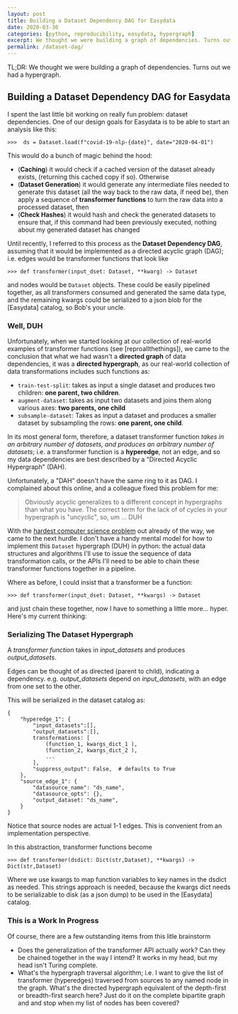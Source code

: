 ```yaml
---
layout: post
title: Building a Dataset Dependency DAG for Easydata
date: 2020-03-30
categories: [python, reproducibility, easydata, hypergraph]
excerpt: We thought we were building a graph of dependencies. Turns out we had a hypergraph.
permalink: /dataset-dag/
---
```

TL;DR: We thought we were building a graph of dependencies. Turns out we had a hypergraph.

## Building a Dataset Dependency DAG for Easydata

I spent the last little bit working on really fun problem: dataset dependencies. One of our design goals for Easydata is to be able to start an analysis like this:

```
>>>  ds = Dataset.load(f"covid-19-nlp-{date}", date="2020-04-01")
```

This would do a bunch of magic behind the hood:

* (**Caching**) it would check if a cached version of the dataset already exists, (returning this cached copy if so). Otherwise
* (**Dataset Generation**) it would generate any intermediate files needed to generate this dataset (all the way back to the raw data, if need be), then apply a sequence of **transformer functions** to turn the raw data into a processed dataset, then
* (**Check Hashes**) it would hash and check the generated datasets to ensure that, if this command had been previously executed, nothing about my generated dataset has changed

Until recently, I referred to this process as the **Dataset Dependency DAG**, assuming that it would be implemented as a directed acyclic graph (DAG); i.e. edges would be transformer functions that look like

```
>>> def transformer(input_dset: Dataset, **kwarg) -> Dataset
```
and nodes would be `Dataset` objects. These could be easily pipelined together, as all transformers consumed and generated the same data type, and the remaining kwargs could be serialized to a json blob for the [Easydata] catalog, so Bob's your uncle.

### Well, DUH

Unfortunately, when we started looking at our collection of real-world examples of transformer functions (see [reproallthethings]), we came to the conclusion that what we had wasn't a **directed graph** of data dependencies, it was a **directed hypergraph**, as our real-world collection of data transformations includes such functions as:

* `train-test-split`: takes as input a single dataset and produces two children: **one parent, two children**.
* `augment-dataset`: takes as input two datasets and joins them along various axes: **two parents, one child**
* `subsample-dataset`: Takes as input a dataset and produces a smaller dataset by subsampling the rows: **one parent, one child**.

In its most general form, therefore, a dataset transformer function *takes in an arbitrary number of datasets, and produces an arbitrary number of datasets*; i.e. a transformer function is a **hyperedge**, not an edge, and so my data dependencies are best described by a "Directed Acyclic Hypergraph" (DAH).

Unfortunately, a "DAH" doesn't have the same ring to it as DAG. I complained about this online, and a colleague fixed this problem for me:

> Obviously acyclic generalizes to a different concept in hypergraphs than what you have. The correct term for the lack of of cycles in your hypergraph is "uncyclic", so, um ... DUH

With the [hardest computer science problem][naming] out already of the way, we came to the next hurdle. I don't have a handy mental model for how to implement this `Dataset` hypergraph (DUH) in python: the actual data structures and algorithms I'll use to issue the sequence of data transformation calls, or the APIs I'll need to be able to chain these transformer functions together in a pipeline.

[naming]: https://martinfowler.com/bliki/TwoHardThings.html

Where as before, I could insist that a transformer be a function:
```
>>> def transformer(input_dset: Dataset, **kwargs) -> Dataset
```
and just chain these together, now I have to something a little more... hyper.
Here's my current thinking:

### Serializing The Dataset Hypergraph

A *transformer function* takes in *input_datasets* and produces *output_datasets*.

Edges can be thought of as directed (parent to child), indicating a dependency. e.g. *output_datasets* depend on *input_datasets*, with an edge from one set to the other.

This will be serialized in the dataset catalog as:
```
{
    "hyperedge_1": {
        "input_datasets":[],
        "output_datasets":[],
        transformations: [
            (function_1, kwargs_dict_1 ),
            (function_2, kwargs_dict_2 ),
            ...
        ],
        "suppress_output": False,  # defaults to True
    },
    "source_edge_1": {
        "datasource_name": "ds_name",
        "datasource_opts": {},
        "output_dataset: "ds_name",
    }
}
```
Notice that source nodes are actual 1-1 edges. This is convenient from an implementation perspective.

In this abstraction, transformer functions become
```
>>> def transformer(dsdict: Dict(str,Dataset), **kwargs) -> Dict(str,Dataset)
```
Where we use kwargs to map function variables to key names in the dsdict as needed. This strings approach is needed, because the kwargs dict needs to be serializable to disk (as a json dump) to be used in the [Easydata] catalog.

### This is a Work In Progress
Of course, there are a few outstanding items from this litle brainstorm

* Does the generalization of the transformer API actually work? Can they be chained together in the way I intend? It works in my head, but my head isn't Turing complete.
* What's the hypergraph traversal algorithm; i.e. I want to give the list of transformer (hyperedges) traversed from sources to any named node in the graph. What's the directed hypergraph equivalent of the depth-first or breadth-first search here? Just do it on the complete bipartite graph and and stop when my list of nodes has been covered?
